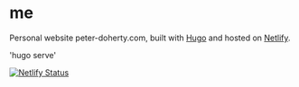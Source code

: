 # me

Personal website peter-doherty.com, built with [Hugo](www.hugo.io) and hosted on [Netlify](www.netlify.com).

'hugo serve'

[![Netlify Status](https://api.netlify.com/api/v1/badges/86e27629-40e7-48f1-86a8-d0c577f1507a/deploy-status)](https://app.netlify.com/sites/happy-sammet-0c9830/deploys)